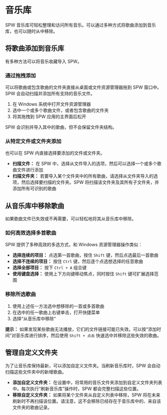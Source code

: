 # 音乐库

SPW 音乐库可轻松整理和访问所有音乐。可以通过多种方式将歌曲添加到音乐库，也可以随时从中移除。

## 将歌曲添加到音乐库

有多种方法可以将音乐收藏导入 SPW。

### 通过拖拽添加

可以将歌曲或包含歌曲的文件夹直接从桌面或文件资源管理器拖到 SPW 窗口中。SPW 会自动扫描并添加所有支持的音乐文件。

1.  在 Windows 系统中打开文件资源管理器
2.  选中一个或多个歌曲文件，或者包含歌曲的文件夹
3.  将其拖拽到 SPW 应用的主界面后松开

SPW 会识别并导入其中的歌曲，但不会保留文件夹结构。

### 从特定文件或文件夹添加

也可以在 SPW 内直接选择要添加的文件或文件夹。

* **扫描文件：** 在 SPW 中，选择从文件导入的选项，然后可以选择一个或多个歌曲文件进行添加
* **扫描文件夹：** 若要导入某个文件夹中的所有歌曲，请选择从文件夹导入的选项，然后选择要扫描的文件夹。SPW 将扫描该文件夹及其所有子文件夹，并添加所有可识别的歌曲

## 从音乐库中移除歌曲

如果歌曲文件已失效或不再需要，可以轻松地将其从音乐库中移除。

### 如何高效选择多首歌曲

SPW 提供了多种高效的多选方式，和 Windows 资源管理器操作类似：

* **选择连续的项目：** 点选第一首歌曲，按住 `Shift` 键，然后点选最后一首歌曲
* **选择不连续的项目：** 按住 `Ctrl` 键，然后逐个点选想选择的任意歌曲
* **选择全部项目：** 按下 `Ctrl + A` 组合键
* **使用键盘选择：** 使用上下方向键移动焦点，同时按住 `Shift` 键可扩展选择范围

### 移除所选歌曲

1. 使用上述任一方法选中想移除的一首或多首歌曲
2. 在选中的任一歌曲上右键单击，打开快捷菜单
3. 选择“从音乐库中移除”

**提示：** 如果发现某些歌曲无法播放，它们的文件链接可能已失效。可以按“添加时间”对音乐库进行排序，然后使用 `Shift + 点击` 快速选中并移除这些失效的歌曲。

## **管理自定义文件夹**

为了让音乐库保持最新，可以添加自定义文件夹。当刷新音乐库时，SPW 会自动扫描这些文件夹中的新增歌曲。

* **添加自定义文件夹：** 在设置中，将常用的音乐文件夹添加到自定义文件夹列表中。每次执行“刷新音乐库”操作时，SPW 都会完整扫描这些位置。
* **移除自定义文件夹：** 如果将某个文件夹从自定义列表中移除，SPW 将在未来刷新时不再扫描该位置。请注意，这不会移除已经存在于音乐库中的、来自该文件夹的歌曲记录。